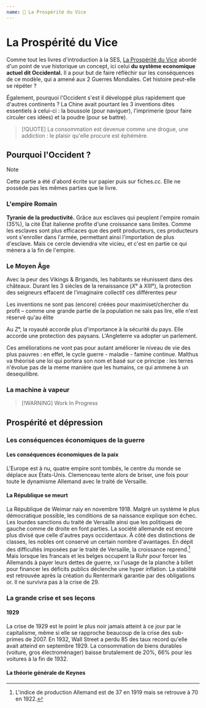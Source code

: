 ```yaml
---
name: 📘 La Prospérité du Vice
---
```


# La Prospérité du Vice

Comme tout les livres d'introduction à la SES, <u>La Prospérité du Vice</u> abordé d'un point de vue historique un concept, ici celui **du système economique actuel dit Occidental.** Il a pour but de faire réfléchir sur les conséquences de ce modèle, qui a amené aux 2 Guerres Mondiales. Cet histoire peut-elle se répéter ?

Également, pourquoi l'Occident s'est il développé plus rapidement que d'autres continents ? La Chine avait pourtant les 3 inventions dites essentiels à celui-ci : la boussole (pour naviguer), l'imprimerie (pour faire circuler ces idées) et la poudre (pour se battre). 

> [!QUOTE] La consommation est devenue comme une drogue, une addiction : le plaisir qu'elle procure est éphémère.

## Pourquoi l'Occident ?

> [!NOTE]
> Cette partie a été d'abord écrite sur papier puis sur fiches.cc. Elle ne possède pas les mêmes parties que le livre.

### L'empire Romain

**Tyranie de la productivité.** Grâce aux esclaves qui peuplent l'empire romain (35%), la cité État italienne profite d'une croissance sans limites. Comme les esclaves sont plus efficaces que des petit producteurs, ces producteurs vont s'enroller dans l'armée, permettant ainsi l'importation de plus d'esclave. Mais ce cercle deviendra vite vicieu, et c'est en partie ce qui mènera a la fin de l'empire.

### Le Moyen Âge

Avec la peur des Vikings & Brigands, les habitants se réunissent dans des châteaux. Durant les 3 siècles de la renaissance ($X$° à $XIII$°), la protection des seigneurs effacent de l'imaginaire collectif ces différentes peur

Les inventions ne sont pas (encore) créées pour maximiset/chercher du profit – comme une grande partie de la population ne sais pas lire, elle n'est réservé qu'au élite 

Au $Z$°, la royauté accorde plus d'importance à la sécurité du pays. Elle accorde une protection des paysans. L'Angleterre va adopter un parlement.

Ces améliorations ne vont pas pour autant améliorer le niveau de vie des plus pauvres : en effet, le cycle guerre - maladie - famine continue. Malthus va théorisé une loi qui portera son nom et basé sur ce principe : les terres n'évolue pas de la meme manière que les humains, ce qui ammene à un desequilibre.

### La machine à vapeur 

> [!WARNING] Work In Progress

## Prospérité et dépression

### Les conséquences économiques de la guerre

#### Les conséquences économiques de la paix

L'Europe est à nu, quatre empire sont tombés, le centre du monde se déplace aux États-Unis. Clemenceau tente alors de briser, une fois pour toute le dynamisme Allemand avec le traité de Versaille.

#### La République se meurt

La République de Weimar naiy en novembre 1918. Malgré un système le plus démocratique possible, les conditions de sa naissance explique son échec. Les lourdes sanctions du traité de Versaille ainsi que les politiques de gauche comme de droite en font parties. La société allemande est encore plus divisé que celle d'autres pays occidentaux. À côté des distinctions de classes, les nobles ont conservé un certain nombre d'avantages. En dépit des difficultés imposées par le traité de Versaille, la croissance reprend.[^1] Mais lorsque les francais et les belges occupent la Ruhr pour forcer les Allemands à payer leurs dettes de guerre, xx l'usage de la planche à billet pour financer les déficits publics déclenche une hyper inflation. La stabilité est retrouvée après la création du Rentermark garantie par des obligations or. Il ne survivra pas à la crise de 29.

### La grande crise et ses leçons

#### 1929

La crise de 1929 est le point le plus noir jamais atteint à ce jour par le capitalisme, même si elle se rapproche beaucoup de la crise des sub-primes de 2007. En 1932, Wall Street a perdu 85 des taux record qu'elle avait atteind en septembre 1929. La consommation de biens durables (voiture, gros électroménager) baisse brutalement de 20%, 66% pour les voitures à la fin de 1932.

#### La théorie générale de Keynes

[^1]: L'indice de production Allemand est de 37 en 1919 mais se retrouve à 70 en 1922.
